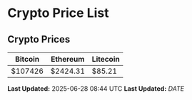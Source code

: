 # Crypto Price List

## Crypto Prices
| Bitcoin | Ethereum | Litecoin |
| ------- | -------- | -------- |
| $107426 | $2424.31 | $85.21 |
**Last Updated:** 2025-06-28 08:44 UTC
**Last Updated:** $DATE$
